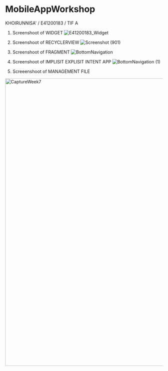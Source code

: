 # MobileAppWorkshop
KHOIRUNNISA' / E41200183 / TIF A

1. Screenshoot of WIDGET
![E41200183_Widget](https://user-images.githubusercontent.com/75185958/135738498-cbd6fde7-bd16-4f67-9b60-b130a16ed609.png)

2. Screenshoot of RECYCLERVIEW
![Screenshot (901)](https://user-images.githubusercontent.com/75185958/136357556-6d2fdda7-7e4a-4597-bdc7-bab3dbd139b0.png)

3. Screenshoot of FRAGMENT
![BottomNavigation](https://user-images.githubusercontent.com/75185958/137036048-4b4828ca-c1fa-45b3-a4c8-6cc026e905f8.jpg)

4. Screenshoot of IMPLISIT EXPLISIT INTENT APP
![BottomNavigation (1)](https://user-images.githubusercontent.com/75185958/137106093-6fda96c5-6dba-4e00-b2bb-42e32bd5bd0a.jpg)

5. Screeenshoot of MANAGEMENT FILE
<img width="921" alt="CaptureWeek7" src="https://user-images.githubusercontent.com/75185958/138560885-3b11c4eb-5fda-44ed-be83-07ee33346e50.PNG">


